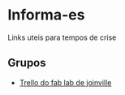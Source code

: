 # Informa-es
Links uteis para tempos de crise 

## Grupos
  - [Trello do fab lab de joinville](https://trello.com/b/d1OyUROT/fab-lab-jlle-covid19)
